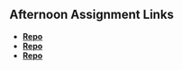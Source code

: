 ## Afternoon Assignment Links

* **[Repo](https://github.com/fthmorgan/<ASSIGNMENT_REPO>)**
* **[Repo](https://github.com/fthmorgan/<ASSIGNMENT_REPO>)**
* **[Repo](https://github.com/fthmorgan/<ASSIGNMENT_REPO>)**
